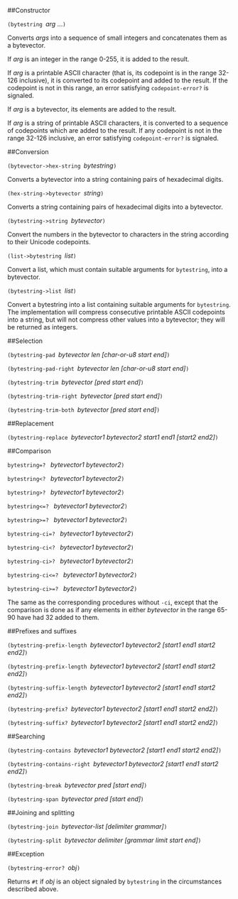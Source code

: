 ##Constructor

`(bytestring `*arg* ...`)`

Converts *args* into a sequence of small integers and
concatenates them as a bytevector.

If *arg* is an integer in the range 0-255, it is added
to the result.

If *arg* is a printable ASCII character (that is, its
codepoint is in the range 32-126 inclusive), it is
converted to its codepoint and added to the result.
If the codepoint is not in this range, an error
satisfying `codepoint-error?` is signaled.

If *arg* is a bytevector, its elements are added to the result.

If *arg* is a string of printable ASCII characters, it is
converted to a sequence of codepoints which are added to the result.
If any codepoint is not in the range 32-126 inclusive, an error
satisfying `codepoint-error?` is signaled.

##Conversion

`(bytevector->hex-string `*bytestring*`)`

Converts a bytevector into a string containing pairs of
hexadecimal digits.

`(hex-string->bytevector `*string*`)`

Converts a string containing pairs of hexadecimal digits
into a bytevector.

`(bytestring->string `*bytevector*`)`

Convert the numbers in the bytevector to characters in the string according to their Unicode codepoints.

`(list->bytestring `*list*`)`

Convert a list, which must contain suitable arguments for `bytestring`, into a bytevector.

`(bytestring->list `*list*`)`

Convert a bytestring into a list containing suitable arguments for `bytestring`.  The implementation
will compress consecutive printable ASCII codepoints into a string, but will not compress other values
into a bytevector; they will be returned as integers.

##Selection

`(bytestring-pad `*bytevector len [char-or-u8 start end]*`)`

`(bytestring-pad-right `*bytevector len [char-or-u8 start end]*`)`

`(bytestring-trim `*bytevector [pred start end]*`)`

`(bytestring-trim-right `*bytevector [pred start end]*`)`

`(bytestring-trim-both `*bytevector [pred start end]*`)`

##Replacement

`(bytestring-replace `*bytevector1 bytevector2 start1 end1 [start2 end2]*`)`

##Comparison

`bytestring=? ` *bytevector1 bytevector2*`)`

`bytestring<? ` *bytevector1 bytevector2*`)`

`bytestring>? ` *bytevector1 bytevector2*`)`

`bytestring<=? ` *bytevector1 bytevector2*`)`

`bytestring>=? ` *bytevector1 bytevector2*`)`

`bytestring-ci=? ` *bytevector1 bytevector2*`)`

`bytestring-ci<? ` *bytevector1 bytevector2*`)`

`bytestring-ci>? ` *bytevector1 bytevector2*`)`

`bytestring-ci<=? ` *bytevector1 bytevector2*`)`

`bytestring-ci>=? ` *bytevector1 bytevector2*`)`

The same as the corresponding procedures without `-ci`, except that
the comparison is done as if any
elements in either *bytevector* in the range 65-90 have
had 32 added to them.

##Prefixes and suffixes

`(bytestring-prefix-length `*bytevector1 bytevector2 [start1 end1 start2 end2]*`)`

`(bytestring-prefix-length `*bytevector1 bytevector2 [start1 end1 start2 end2]*`)`

`(bytestring-suffix-length `*bytevector1 bytevector2 [start1 end1 start2 end2]*`)`

`(bytestring-prefix? `*bytevector1 bytevector2 [start1 end1 start2 end2]*`)`

`(bytestring-suffix? `*bytevector1 bytevector2 [start1 end1 start2 end2]*`)`
  
##Searching

`(bytestring-contains `*bytevector1 bytevector2 [start1 end1 start2 end2]*`)`

`(bytestring-contains-right `*bytevector1 bytevector2 [start1 end1 start2 end2]*`)`

`(bytestring-break `*bytevector pred [start end]*`)`

`(bytestring-span `*bytevector pred [start end]*`)`

##Joining and splitting

`(bytestring-join `*bytevector-list [delimiter grammar]*`)`

`(bytestring-split `*bytevector delimiter [grammar limit start end]*`)`

##Exception

`(bytestring-error? `*obj*`)`

Returns `#t` if *obj* is an object signaled by `bytestring` in the
circumstances described above.
